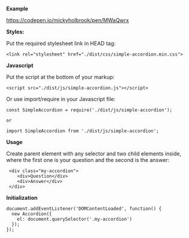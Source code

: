 **Example**

https://codepen.io/mickyholbrook/pen/MWaQwrx

**Styles:**
  
  Put the required stylesheet link in HEAD tag:
  
    <link rel="stylesheet" href="./dist/css/simple-accordion.min.css">
    
**Javascript**    
    
Put the script at the bottom of your markup: 

    <script src="./dist/js/simple-accordion.js"></script>    
   
Or use import/require in your Javascript file:
    
    const SimpleAccordion = require('./dist/js/simple-accordion');
    
    or
    
    import SimpleAccordion from './dist/js/simple-accordion';
 
**Usage**
     
Create parent element with any selector and two child elements inside, where the first one is your question and the second is the answer:
      
     <div class="my-accordion">
        <div>Question</div>
        <div>Answer</div>
     </div>   
         
**Initialization**
 
    document.addEventListener('DOMContentLoaded', function() {
      new Accordion({
        el: document.querySelector('.my-accordion')
      });
    }); 
     
    

